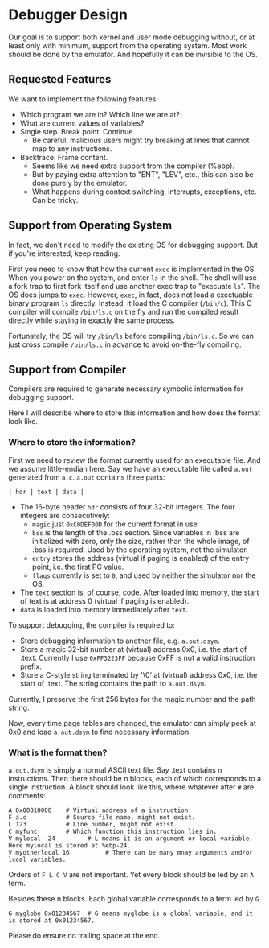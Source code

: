 # Debugger Design

Our goal is to support both kernel and user mode debugging without, or at least only with minimum, support from the operating system. Most work should be done by the emulator. And hopefully it can be invisible to the OS.

## Requested Features

We want to implement the following features:
- Which program we are in? Which line we are at?
- What are current values of variables?
- Single step. Break point. Continue.
  - Be careful, malicious users might try breaking at lines that cannot map to any instructions.
- Backtrace. Frame content.
  - Seems like we need extra support from the compiler (%ebp).
  - But by paying extra attention to "ENT", "LEV", etc., this can also be done purely by the emulator.
  - What happens during context switching, interrupts, exceptions, etc. Can be tricky.


## Support from Operating System

In fact, we don't need to modify the existing OS for debugging support. But if you're interested, keep reading.

First you need to know that how the current `exec` is implemented in the OS. When you power on the system, and enter `ls` in the shell. The shell will use a fork trap to first fork itself and use another exec trap to "execuate `ls`". The OS does jumps to `exec`. However, `exec`, in fact, does not load a exectuable binary program `ls` directly. Instead, it load the C compiler (`/bin/c`). This C compiler will compile `/bin/ls.c` on the fly and run the compiled result directly while staying in exactly the same process.

Fortunately, the OS will try `/bin/ls` before compiling `/bin/ls.c`. So we can just cross compile `/bin/ls.c` in advance to avoid on-the-fly compiling.

## Support from Compiler

Compilers are required to generate necessary symbolic information for debugging support. 

Here I will describe where to store this information and how does the format look like.

### Where to store the information?

First we need to review the format currently used for an executable file. And we assume little-endian here. Say we have an executable file called `a.out` generated from `a.c`. `a.out` contains three parts:
```
| hdr | text | data |
```
- The 16-byte header `hdr` consists of four 32-bit integers. The four integers are consecutively:
  - `magic` just `0xC0DEF00D` for the current format in use.
  - `bss` is the length of the .bss section. Since variables in .bss are initialized with zero, only the size, rather than the whole image, of .bss is required. Used by the operating system, not the simulator.
  - `entry` stores the address (virtual if paging is enabled) of the entry point, i.e. the first PC value.
  - `flags` currently is set to `0`, and used by neither the simulator nor the OS.
- The `text` section is, of course, code. After loaded into memory, the start of text is at address 0 (virtual if paging is enabled).
- `data` is loaded into memory immediately after `text`.

To support debugging, the compiler is required to:
- Store debugging information to another file, e.g. `a.out.dsym`.
- Store a magic 32-bit number at (virtual) address 0x0, i.e. the start of .text. Currently I use `0xFF3223FF` because 0xFF is not a valid instruction prefix. 
- Store a C-style string terminated by '\0' at (virtual) address 0x0, i.e. the start of .text. The string contains the path to `a.out.dsym`. 

Currently, I preserve the first 256 bytes for the magic number and the path string.

Now, every time page tables are changed, the emulator can simply peek at 0x0 and load `a.out.dsym` to find necessary information.

### What is the format then?

`a.out.dsym` is simply a normal ASCII text file. Say .text contains n instructions. Then there should be n blocks, each of which corresponds to a single instruction. A block should look like this, where whatever after `#` are comments:

```
A 0x00010000    # Virtual address of a instruction.
F a.c           # Source file name, might not exist.
L 123           # Line number, might not exist.
C myfunc        # Which function this instruction lies in.
V mylocal -24         # L means it is an argument or local variable. Here mylocal is stored at %ebp-24.
V myotherlocal 16          # There can be many mnay arguments and/or lcoal variables.
```
Orders of `F L C V` are not important. Yet every block should be led by an `A` term.

Besides these n blocks. Each global variable  corresponds to a term led by `G`.
```
G myglobe 0x01234567  # G means myglobe is a global variable, and it is stored at 0x01234567.
```

Please do ensure no trailing space at the end.
